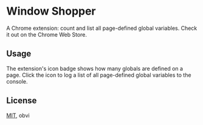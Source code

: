 # Window Shopper
A Chrome extension: count and list all page-defined global variables. Check it out on the Chrome Web Store.

## Usage
The extension's icon badge shows how many globals are defined on a page. Click the icon to log a list of all page-defined global variables to the console.

## License
[MIT](LICENSE), obvi
